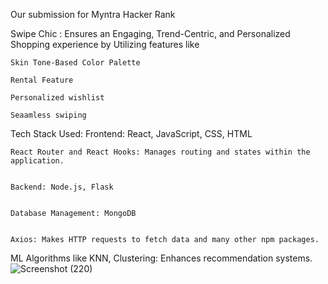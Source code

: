 Our submission for Myntra Hacker Rank

Swipe Chic :
    Ensures an Engaging, Trend-Centric, and Personalized Shopping experience by Utilizing features like
    
    Skin Tone-Based Color Palette
    
    Rental Feature 
    
    Personalized wishlist
    
    Seaamless swiping

Tech Stack Used:
    Frontend: React, JavaScript, CSS, HTML
    
    
    React Router and React Hooks: Manages routing and states within the application.
    
    
    Backend: Node.js, Flask
    
    
    Database Management: MongoDB
    
    
    Axios: Makes HTTP requests to fetch data and many other npm packages.


ML Algorithms like KNN, Clustering: Enhances recommendation systems.
![Screenshot (220)](https://github.com/user-attachments/assets/3850118d-b822-40dd-8dcd-378796e0c04a)



